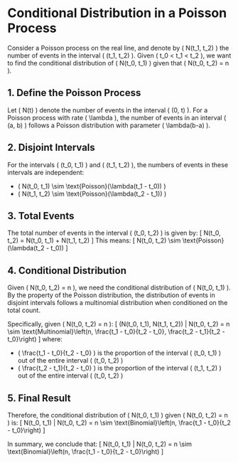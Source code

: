 # Conditional Distribution in a Poisson Process

Consider a Poisson process on the real line, and denote by \( N(t_1, t_2) \) the number of events in the interval \( (t_1, t_2) \). Given \( t_0 < t_1 < t_2 \), we want to find the conditional distribution of \( N(t_0, t_1) \) given that \( N(t_0, t_2) = n \).

## 1. Define the Poisson Process

Let \( N(t) \) denote the number of events in the interval \( (0, t) \). For a Poisson process with rate \( \lambda \), the number of events in an interval \( (a, b) \) follows a Poisson distribution with parameter \( \lambda(b-a) \).

## 2. Disjoint Intervals

For the intervals \( (t_0, t_1) \) and \( (t_1, t_2) \), the numbers of events in these intervals are independent:
- \( N(t_0, t_1) \sim \text{Poisson}(\lambda(t_1 - t_0)) \)
- \( N(t_1, t_2) \sim \text{Poisson}(\lambda(t_2 - t_1)) \)

## 3. Total Events

The total number of events in the interval \( (t_0, t_2) \) is given by:
\[
N(t_0, t_2) = N(t_0, t_1) + N(t_1, t_2)
\]
This means:
\[
N(t_0, t_2) \sim \text{Poisson}(\lambda(t_2 - t_0))
\]

## 4. Conditional Distribution

Given \( N(t_0, t_2) = n \), we need the conditional distribution of \( N(t_0, t_1) \). By the property of the Poisson distribution, the distribution of events in disjoint intervals follows a multinomial distribution when conditioned on the total count.

Specifically, given \( N(t_0, t_2) = n \):
\[
(N(t_0, t_1), N(t_1, t_2)) | N(t_0, t_2) = n \sim \text{Multinomial}\left(n, \frac{t_1 - t_0}{t_2 - t_0}, \frac{t_2 - t_1}{t_2 - t_0}\right)
\]
where:
- \( \frac{t_1 - t_0}{t_2 - t_0} \) is the proportion of the interval \( (t_0, t_1) \) out of the entire interval \( (t_0, t_2) \)
- \( \frac{t_2 - t_1}{t_2 - t_0} \) is the proportion of the interval \( (t_1, t_2) \) out of the entire interval \( (t_0, t_2) \)

## 5. Final Result

Therefore, the conditional distribution of \( N(t_0, t_1) \) given \( N(t_0, t_2) = n \) is:
\[
N(t_0, t_1) | N(t_0, t_2) = n \sim \text{Binomial}\left(n, \frac{t_1 - t_0}{t_2 - t_0}\right)
\]

In summary, we conclude that:
\[
N(t_0, t_1) | N(t_0, t_2) = n \sim \text{Binomial}\left(n, \frac{t_1 - t_0}{t_2 - t_0}\right)
\]
